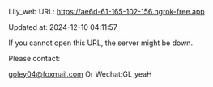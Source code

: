 Lily_web URL: https://ae6d-61-165-102-156.ngrok-free.app

Updated at: 2024-12-10 04:11:57

If you cannot open this URL, the server might be down.

Please contact: 

goley04@foxmail.com Or Wechat:GL_yeaH